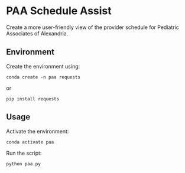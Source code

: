 # PAA Schedule Assist
Create a more user-friendly view of the provider schedule for Pediatric Associates of Alexandria.

## Environment
Create the environment using:
```
conda create -n paa requests
```
or
```
pip install requests
```

## Usage
Activate the environment:
```
conda activate paa
```

Run the script:
```
python paa.py
```
